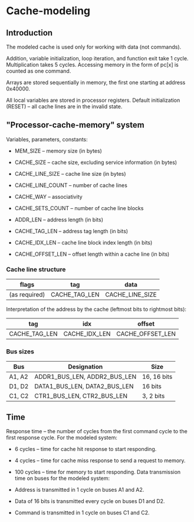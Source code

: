 # Cache-modeling

## Introduction

The modeled cache is used only for working with data (not commands).

Addition, variable initialization, loop iteration, and function exit take 1 cycle. Multiplication takes 5 cycles.
Accessing memory in the form of pc[x] is counted as one command.

Arrays are stored sequentially in memory, the first one starting at address 0x40000.

All local variables are stored in processor registers.
Default initialization (RESET) – all cache lines are in the invalid state.


## "Processor-cache-memory" system

Variables, parameters, constants:

- MEM_SIZE – memory size (in bytes)

- CACHE_SIZE – cache size, excluding service information (in bytes)


- CACHE_LINE_SIZE – cache line size (in bytes)


- CACHE_LINE_COUNT – number of cache lines


- CACHE_WAY – associativity


- CACHE_SETS_COUNT – number of cache line blocks


- ADDR_LEN – address length (in bits)


- CACHE_TAG_LEN – address tag length (in bits)


- CACHE_IDX_LEN – cache line block index length (in bits)


- CACHE_OFFSET_LEN – offset length within a cache line (in bits)


### Cache line structure

| flags  | tag | data |
| ------------- | ------------- | ------------- |
| (as required)  | CACHE_TAG_LEN | CACHE_LINE_SIZE  |

Interpretation of the address by the cache (leftmost bits to rightmost bits):

| tag  | idx | offset |
| ------------- | ------------- | ------------- |
| CACHE_TAG_LEN  | CACHE_IDX_LEN | CACHE_OFFSET_LEN  |

### Bus sizes

| Bus  | Designation | Size |
| ------------- | ------------- | ------------- |
| A1, A2  | ADDR1_BUS_LEN, ADDR2_BUS_LEN | 16, 16 bits  |
| D1, D2  | DATA1_BUS_LEN, DATA2_BUS_LEN | 16 bits  |
| C1, C2  | CTR1_BUS_LEN, CTR2_BUS_LEN | 3, 2 bits  |

## Time

Response time – the number of cycles from the first command cycle to the first response cycle.
For the modeled system:
- 6 cycles – time for cache hit response to start responding.


- 4 cycles – time for cache miss response to send a request to memory.


- 100 cycles – time for memory to start responding.
Data transmission time on buses for the modeled system:


- Address is transmitted in 1 cycle on buses A1 and A2.


- Data of 16 bits is transmitted every cycle on buses D1 and D2.


- Command is transmitted in 1 cycle on buses C1 and C2.